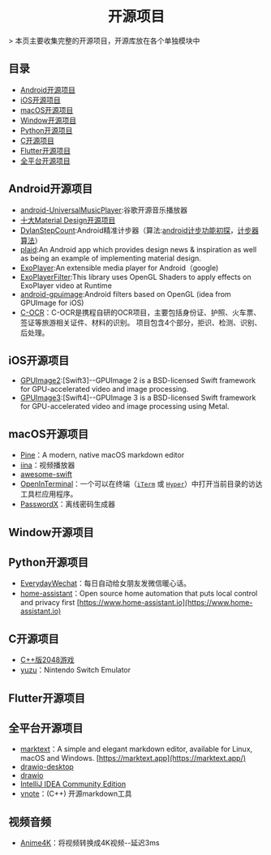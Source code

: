 <h1 align="center">开源项目</h1>
> 本页主要收集完整的开源项目，开源库放在各个单独模块中

## 目录

* [Android开源项目](#Android开源项目)
* [iOS开源项目](#iOS开源项目)
* [macOS开源项目](#macOS开源项目)
* [Window开源项目](#Window开源项目)
* [Python开源项目](#Python开源项目)
* [C开源项目](#C开源项目)
* [Flutter开源项目](#Flutter开源项目)
* [全平台开源项目](#全平台开源项目)

## Android开源项目

* [android-UniversalMusicPlayer](https://github.com/googlesamples/android-UniversalMusicPlayer):谷歌开源音乐播放器
* [十大Material Design开源项目](/Android/View/MaterialDesign.md)
* [DylanStepCount](https://github.com/linglongxin24/DylanStepCount):Android精准计步器（算法:[android计步功能初探](https://www.jianshu.com/p/5d57f7fd84fa)，[计步器算法](https://github.com/finnfu/stepcount/tree/master/demo%E4%BB%A5%E5%8F%8A%E7%AE%97%E6%B3%95%E6%96%87%E6%A1%A3)）
* [plaid](https://github.com/android/plaid):An Android app which provides design news & inspiration as well as being an example of implementing material design.
* [ExoPlayer](https://github.com/google/ExoPlayer):An extensible media player for Android（google)
* [ExoPlayerFilter](https://github.com/MasayukiSuda/ExoPlayerFilter):This library uses OpenGL Shaders to apply effects on ExoPlayer video at Runtime
* [android-gpuimage](https://github.com/cats-oss/android-gpuimage):Android filters based on OpenGL (idea from GPUImage for iOS)
* [C-OCR](https://github.com/ctripcorp/C-OCR)：C-OCR是携程自研的OCR项目，主要包括身份证、护照、火车票、签证等旅游相关证件、材料的识别。 项目包含4个部分，拒识、检测、识别、后处理。

## iOS开源项目

* [GPUImage2](https://github.com/BradLarson/GPUImage2):[Swift3]--GPUImage 2 is a BSD-licensed Swift framework for GPU-accelerated video and image processing.
* [GPUImage3](https://github.com/BradLarson/GPUImage3):[Swift4]--GPUImage 3 is a BSD-licensed Swift framework for GPU-accelerated video and image processing using Metal.

## macOS开源项目

* [Pine](https://github.com/lukakerr/Pine)：A modern, native macOS markdown editor
* [iina](https://github.com/iina/iina)：视频播放器
* [awesome-swift](https://github.com/matteocrippa/awesome-swift)
* [OpenInTerminal](https://github.com/Ji4n1ng/OpenInTerminal)：一个可以在终端（[`iTerm`](https://www.iterm2.com/) 或 [`Hyper`](https://github.com/zeit/hyper)）中打开当前目录的访达工具栏应用程序。
* [PasswordX](https://github.com/TBXark/PasswordX)：离线密码生成器

## Window开源项目

## Python开源项目

* [EverydayWechat](https://github.com/sfyc23/EverydayWechat)：每日自动给女朋友发微信暖心话。
* [home-assistant](https://github.com/home-assistant/home-assistant)：Open source home automation that puts local control and privacy first [https://www.home-assistant.io](https://www.home-assistant.io)

## C开源项目

* [C++版2048游戏](https://github.com/plibither8/2048.cpp)
* [yuzu](https://github.com/yuzu-emu/yuzu)：Nintendo Switch Emulator

## Flutter开源项目

## 全平台开源项目

* [marktext](https://github.com/marktext/marktext)：A simple and elegant markdown editor, available for Linux, macOS and Windows. [https://marktext.app](https://marktext.app/)
* [drawio-desktop](https://github.com/jgraph/drawio-desktop)
* [drawio](https://github.com/jgraph/drawio)
* [IntelliJ IDEA Community Edition](https://github.com/JetBrains/intellij-community)
* [vnote](https://github.com/tamlok/vnote)：(C++) 开源markdown工具

## 视频音频

* [Anime4K](https://github.com/bloc97/Anime4K)：将视频转换成4K视频--延迟3ms

